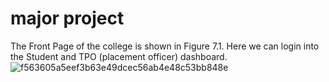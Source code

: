 # major project
The Front Page of the college is shown in Figure 7.1. Here we can login into the Student and TPO (placement officer) dashboard.
![f563605a5eef3b63e49dcec56ab4e48c53bb848e](https://github.com/rishab07-hello/major/assets/54372491/0092bfe3-fc96-4c63-9bb9-450de4c8b8f5)
